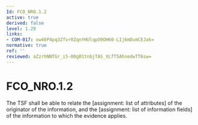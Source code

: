 ```yaml
---
Id: FCO_NRO.1.2
active: true
derived: false
level: 1.29
links:
- COM-017: ow46P4pq3Zfvr0ZqnYHUlqpO9OH60-LIj6mDumCEJak=
normative: true
ref: ''
reviewed: aZzrhNNTGr_i5-00g01tnbjTAS_VLfT5AhnedwTT6sw=
---
```


# FCO_NRO.1.2

The TSF shall be able to relate the [assignment: list of attributes] of the originator of the information, and the [assignment: list of information fields] of the information to which the evidence applies.
